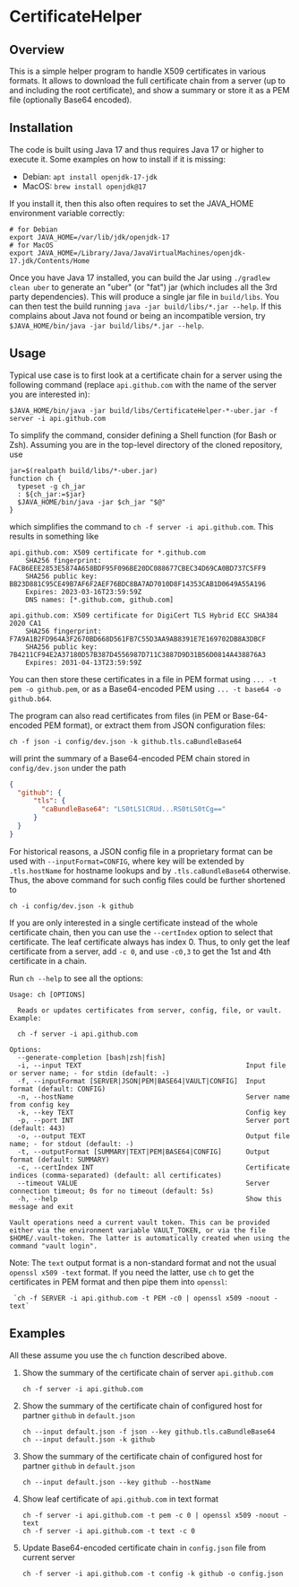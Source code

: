 # CertificateHelper

## Overview

This is a simple helper program to handle X509 certificates in various formats. It allows to download the full
certificate chain from a server (up to and including the root certificate), and show a summary or store it as a PEM
file (optionally Base64 encoded).

## Installation

The code is built using Java 17 and thus requires Java 17 or higher to execute it. Some examples on how to install 
if it is missing:
 - Debian: `apt install openjdk-17-jdk`
 - MacOS: `brew install openjdk@17`

If you install it, then this also often requires to set the JAVA_HOME environment variable correctly:
```shell
# for Debian
export JAVA_HOME=/var/lib/jdk/openjdk-17
# for MacOS
export JAVA_HOME=/Library/Java/JavaVirtualMachines/openjdk-17.jdk/Contents/Home
```

Once you have Java 17 installed, you can build the Jar using `./gradlew clean uber` to generate an "uber" (or "fat") 
jar (which includes all the 3rd party dependencies). This will produce a single jar file in `build/libs`.  You can
then test the build running `java -jar build/libs/*.jar --help`. If this complains about Java not found or being an 
incompatible version, try `$JAVA_HOME/bin/java -jar build/libs/*.jar --help`.

## Usage

Typical use case is to first look at a certificate chain for a server using the following command (replace
`api.github.com` with the name of the server you are interested in):
```shell
$JAVA_HOME/bin/java -jar build/libs/CertificateHelper-*-uber.jar -f server -i api.github.com
```
To simplify the command, consider defining a Shell function (for Bash or Zsh). Assuming you are in the top-level
directory of the cloned repository, use
```shell
jar=$(realpath build/libs/*-uber.jar)
function ch {
  typeset -g ch_jar
  : ${ch_jar:=$jar}
  $JAVA_HOME/bin/java -jar $ch_jar "$@"
}
```
which simplifies the command to `ch -f server -i api.github.com`.
This results in something like
```text
api.github.com: X509 certificate for *.github.com
	SHA256 fingerprint: FACB6EEE2853E5874A658BDF95F096BE20DC088677CBEC34D69CA0BD737C5FF9
	SHA256 public key: BB23D881C95CE49B7AF6F2AEF76BDC8BA7AD7010D8F14353CAB1D0649A55A196
	Expires: 2023-03-16T23:59:59Z
	DNS names: [*.github.com, github.com]

api.github.com: X509 certificate for DigiCert TLS Hybrid ECC SHA384 2020 CA1
	SHA256 fingerprint: F7A9A1B2FD964A3F2670BD668D561FB7C55D3AA9AB8391E7E169702DB8A3DBCF
	SHA256 public key: 7B4211CF94E2A37180D57B387D4556987D711C3887D9D31B56D0814A438876A3
	Expires: 2031-04-13T23:59:59Z
```

You can then store these certificates in a file in PEM format using `... -t pem -o github.pem`, or as a Base64-encoded
PEM using `... -t base64 -o github.b64`.

The program can also read certificates from files (in PEM or Base-64-encoded PEM format), or extract them from JSON
configuration files:
```shell
ch -f json -i config/dev.json -k github.tls.caBundleBase64
```
will print the summary of a Base64-encoded PEM chain stored in `config/dev.json` under the path
```json
{
  "github": {
      "tls": {
        "caBundleBase64": "LS0tLS1CRUd...RS0tLS0tCg=="
      }
  }
}
```

For historical reasons, a JSON config file in a proprietary format can be used with `--inputFormat=CONFIG`, 
where key will be extended by `.tls.hostName` for hostname lookups and by `.tls.caBundleBase64` otherwise. Thus, the 
above command for such config files could be further shortened to
```shell
ch -i config/dev.json -k github
```

If you are only interested in a single certificate instead of the whole certificate chain, then you can use the 
`--certIndex` option to select that certificate. The leaf certificate always has index 0.  Thus, to only get the 
leaf certificate from a server, add `-c 0`, and use `-c0,3` to get the 1st and 4th certificate in a chain.

Run `ch --help` to see all the options:
```text
Usage: ch [OPTIONS]

  Reads or updates certificates from server, config, file, or vault. Example:

  ch -f server -i api.github.com

Options:
  --generate-completion [bash|zsh|fish]
  -i, --input TEXT                                         Input file or server name; - for stdin (default: -)
  -f, --inputFormat [SERVER|JSON|PEM|BASE64|VAULT|CONFIG]  Input format (default: CONFIG)
  -n, --hostName                                           Server name from config key
  -k, --key TEXT                                           Config key
  -p, --port INT                                           Server port (default: 443)
  -o, --output TEXT                                        Output file name; - for stdout (default: -)
  -t, --outputFormat [SUMMARY|TEXT|PEM|BASE64|CONFIG]      Output format (default: SUMMARY)
  -c, --certIndex INT                                      Certificate indices (comma-separated) (default: all certificates)
  --timeout VALUE                                          Server connection timeout; 0s for no timeout (default: 5s)
  -h, --help                                               Show this message and exit

Vault operations need a current vault token. This can be provided either via the environment variable VAULT_TOKEN, or via the file
$HOME/.vault-token. The latter is automatically created when using the command "vault login".
```

Note: The `text` output format is a non-standard format and not the usual `openssl x509 -text` format. If you need
the latter, use `ch` to get the certificates in PEM format and then pipe them into `openssl`: 
```shell
 `ch -f SERVER -i api.github.com -t PEM -c0 | openssl x509 -noout -text`
```

## Examples

All these assume you use the `ch` function described above.

1. Show the summary of the certificate chain of server `api.github.com`
    ```shell
    ch -f server -i api.github.com 
    ```
2. Show the summary of the certificate chain of configured host for partner `github` in `default.json`
    ```shell
    ch --input default.json -f json --key github.tls.caBundleBase64
    ch --input default.json -k github
    ```
3. Show the summary of the certificate chain of configured host for partner `github` in `default.json`
    ```shell
    ch --input default.json --key github --hostName 
    ```
4. Show leaf certificate of `api.github.com` in text format
    ```shell
    ch -f server -i api.github.com -t pem -c 0 | openssl x509 -noout -text
    ch -f server -i api.github.com -t text -c 0
    ```
5. Update Base64-encoded certificate chain in `config.json` file from current server 
    ```shell
    ch -f server -i api.github.com -t config -k github -o config.json
    ```
